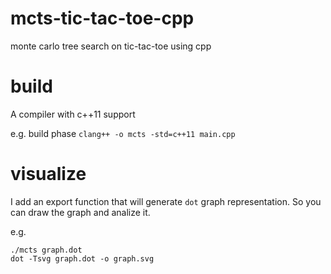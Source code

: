# mcts-tic-tac-toe-cpp
monte carlo tree search on tic-tac-toe using cpp

# build
A compiler with c++11 support

e.g.
build phase `clang++ -o mcts -std=c++11 main.cpp`

# visualize
I add an export function that will generate `dot` graph representation. So you can draw the graph and analize it. 

e.g.
```
./mcts graph.dot
dot -Tsvg graph.dot -o graph.svg
```
